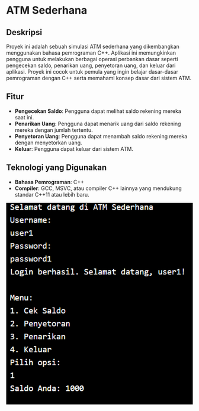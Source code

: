 # ATM Sederhana

## Deskripsi

Proyek ini adalah sebuah simulasi ATM sederhana yang dikembangkan menggunakan bahasa pemrograman C++. Aplikasi ini memungkinkan pengguna untuk melakukan berbagai operasi perbankan dasar seperti pengecekan saldo, penarikan uang, penyetoran uang, dan keluar dari aplikasi. Proyek ini cocok untuk pemula yang ingin belajar dasar-dasar pemrograman dengan C++ serta memahami konsep dasar dari sistem ATM.

## Fitur

- **Pengecekan Saldo**: Pengguna dapat melihat saldo rekening mereka saat ini.
- **Penarikan Uang**: Pengguna dapat menarik uang dari saldo rekening mereka dengan jumlah tertentu.
- **Penyetoran Uang**: Pengguna dapat menambah saldo rekening mereka dengan menyetorkan uang.
- **Keluar**: Pengguna dapat keluar dari sistem ATM.

## Teknologi yang Digunakan

- **Bahasa Pemrograman**: C++
- **Compiler**: GCC, MSVC, atau compiler C++ lainnya yang mendukung standar C++11 atau lebih baru.

<img src="img" alt="Alt Text" width="3000"/>
